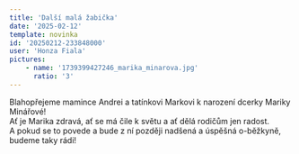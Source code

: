 ```yaml
---
title: 'Další malá žabička'
date: '2025-02-12'
template: novinka
id: '20250212-233848000'
user: 'Honza Fiala'
pictures:
    - name: '1739399427246_marika_minarova.jpg'
      ratio: '3'
---
```

Blahopřejeme mamince Andrei a tatínkovi Markovi k narození dcerky Mariky Minářové!  
Ať je Marika zdravá, ať se má čile k světu a ať dělá rodičům jen radost.  
A pokud se to povede a bude z ní později nadšená a úspěšná o-běžkyně, budeme taky rádi!
